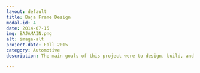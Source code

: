 ```yaml
---
layout: default
title: Baja Frame Design
modal-id: 4
date: 2014-07-15
img: BAJAMAIN.png
alt: image-alt
project-date: Fall 2015
category: Automotive
description: The main goals of this project were to design, build, and test a one sixth scale SAE Baja frame. We were able to choose any material to build the frame out of as long as it met specific rules and guidelines implemented by SAE. My team then developed a CAD model of the frame and ran computer simulations to test for structural rigidity and deflection. The frame was then built to scale from the materials that were chosen by the team. Teams then competed against each other and judged in these three categories: Structural rigidity, Weight, and Design.

---
```

